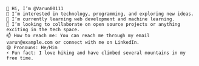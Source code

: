     👋 Hi, I’m @Varun00111
    👀 I’m interested in technology, programming, and exploring new ideas.
    🌱 I’m currently learning web development and machine learning.
    💞️ I’m looking to collaborate on open source projects or anything exciting in the tech space.
    📫 How to reach me: You can reach me through my email varun@example.com or connect with me on LinkedIn.
    😄 Pronouns: He/Him
    ⚡ Fun fact: I love hiking and have climbed several mountains in my free time.
